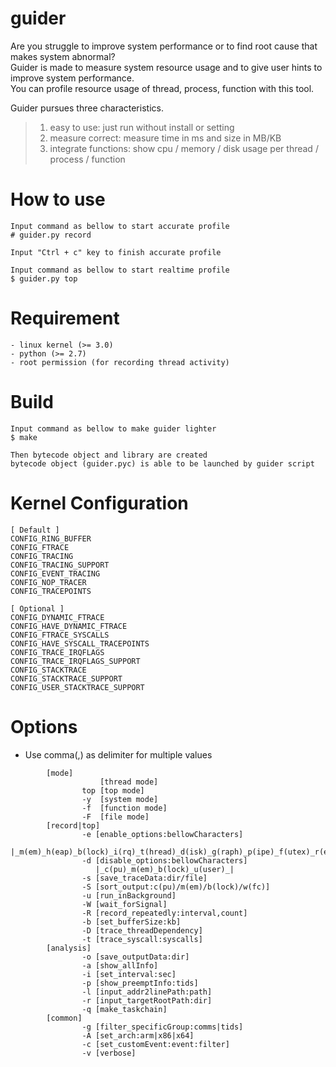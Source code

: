 # guider
Are you struggle to improve system performance or to find root cause that makes system abnormal?   
Guider is made to measure system resource usage and to give user hints to improve system performance.   
You can profile resource usage of thread, process, function with this tool.   

Guider pursues three characteristics.
>1. easy to use: just run without install or setting
>2. measure correct: measure time in ms and size in MB/KB
>3. integrate functions: show cpu / memory / disk usage per thread / process / function


How to use
=======

```
Input command as bellow to start accurate profile
# guider.py record 

Input "Ctrl + c" key to finish accurate profile

Input command as bellow to start realtime profile
$ guider.py top 
```


Requirement
=======

```
- linux kernel (>= 3.0)
- python (>= 2.7)
- root permission (for recording thread activity)
```


Build
=======

```
Input command as bellow to make guider lighter
$ make

Then bytecode object and library are created
bytecode object (guider.pyc) is able to be launched by guider script
```


Kernel Configuration
=======

```
[ Default ]
CONFIG_RING_BUFFER
CONFIG_FTRACE
CONFIG_TRACING
CONFIG_TRACING_SUPPORT
CONFIG_EVENT_TRACING
CONFIG_NOP_TRACER
CONFIG_TRACEPOINTS

[ Optional ]
CONFIG_DYNAMIC_FTRACE
CONFIG_HAVE_DYNAMIC_FTRACE
CONFIG_FTRACE_SYSCALLS
CONFIG_HAVE_SYSCALL_TRACEPOINTS
CONFIG_TRACE_IRQFLAGS
CONFIG_TRACE_IRQFLAGS_SUPPORT
CONFIG_STACKTRACE
CONFIG_STACKTRACE_SUPPORT
CONFIG_USER_STACKTRACE_SUPPORT
```


Options
=======

* Use comma(,) as delimiter for multiple values

```
        [mode]
                    [thread mode]
                top [top mode]
                -y  [system mode]
                -f  [function mode]
                -F  [file mode]
        [record|top]
                -e [enable_options:bellowCharacters]
                   |_m(em)_h(eap)_b(lock)_i(rq)_t(hread)_d(isk)_g(raph)_p(ipe)_f(utex)_r(eset)_|
                -d [disable_options:bellowCharacters]
                   |_c(pu)_m(em)_b(lock)_u(user)_|
                -s [save_traceData:dir/file]
                -S [sort_output:c(pu)/m(em)/b(lock)/w(fc)]
                -u [run_inBackground]
                -W [wait_forSignal]
                -R [record_repeatedly:interval,count]
                -b [set_bufferSize:kb]
                -D [trace_threadDependency]
                -t [trace_syscall:syscalls]
        [analysis]
                -o [save_outputData:dir]
                -a [show_allInfo]
                -i [set_interval:sec]
                -p [show_preemptInfo:tids]
                -l [input_addr2linePath:path]
                -r [input_targetRootPath:dir]
                -q [make_taskchain]
        [common]
                -g [filter_specificGroup:comms|tids]
                -A [set_arch:arm|x86|x64]
                -c [set_customEvent:event:filter]
                -v [verbose]
```
